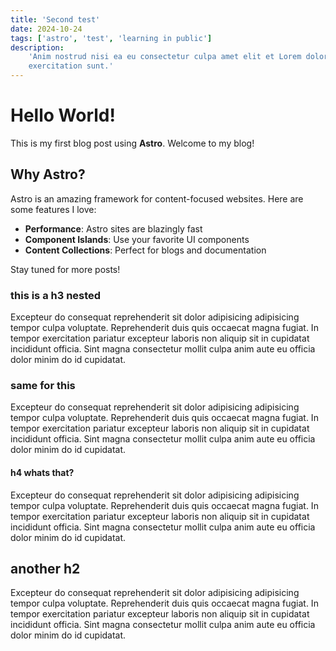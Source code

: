 ```yaml
---
title: 'Second test'
date: 2024-10-24
tags: ['astro', 'test', 'learning in public']
description:
    'Anim nostrud nisi ea eu consectetur culpa amet elit et Lorem dolore nostrud excepteur
    exercitation sunt.'
---
```


# Hello World!

This is my first blog post using **Astro**. Welcome to my blog!

## Why Astro?

Astro is an amazing framework for content-focused websites. Here are some features I love:

-   **Performance**: Astro sites are blazingly fast
-   **Component Islands**: Use your favorite UI components
-   **Content Collections**: Perfect for blogs and documentation

Stay tuned for more posts!

### this is a h3 nested

Excepteur do consequat reprehenderit sit dolor adipisicing adipisicing tempor culpa voluptate.
Reprehenderit duis quis occaecat magna fugiat. In tempor exercitation pariatur excepteur laboris non
aliquip sit in cupidatat incididunt officia. Sint magna consectetur mollit culpa anim aute eu
officia dolor minim do id cupidatat.

### same for this

Excepteur do consequat reprehenderit sit dolor adipisicing adipisicing tempor culpa voluptate.
Reprehenderit duis quis occaecat magna fugiat. In tempor exercitation pariatur excepteur laboris non
aliquip sit in cupidatat incididunt officia. Sint magna consectetur mollit culpa anim aute eu
officia dolor minim do id cupidatat.

#### h4 whats that?

Excepteur do consequat reprehenderit sit dolor adipisicing adipisicing tempor culpa voluptate.
Reprehenderit duis quis occaecat magna fugiat. In tempor exercitation pariatur excepteur laboris non
aliquip sit in cupidatat incididunt officia. Sint magna consectetur mollit culpa anim aute eu
officia dolor minim do id cupidatat.

## another h2

Excepteur do consequat reprehenderit sit dolor adipisicing adipisicing tempor culpa voluptate.
Reprehenderit duis quis occaecat magna fugiat. In tempor exercitation pariatur excepteur laboris non
aliquip sit in cupidatat incididunt officia. Sint magna consectetur mollit culpa anim aute eu
officia dolor minim do id cupidatat.

